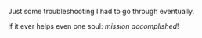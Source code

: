 Just some troubleshooting I had to go through eventually.

If it ever helps even one soul: _mission accomplished_!
